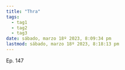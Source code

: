 ```yaml
---
title: "Thra"
tags:
  - tag1
  - tag2
  - tag3
date: sábado, marzo 18º 2023, 8:09:34 pm
lastmod: sábado, marzo 18º 2023, 8:18:13 pm
---
```


Ep. 147